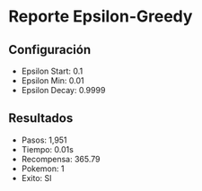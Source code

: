 # Reporte Epsilon-Greedy
## Configuración
- Epsilon Start: 0.1
- Epsilon Min: 0.01
- Epsilon Decay: 0.9999

## Resultados
- Pasos: 1,951
- Tiempo: 0.01s
- Recompensa: 365.79
- Pokemon: 1
- Exito: SI
